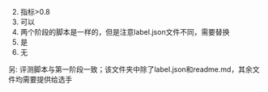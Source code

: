 2. 指标>0.8
3. 可以
4. 两个阶段的脚本是一样的，但是注意label.json文件不同，需要替换
5. 是
6. 无

另: 评测脚本与第一阶段一致；该文件夹中除了label.json和readme.md，其余文件均需要提供给选手